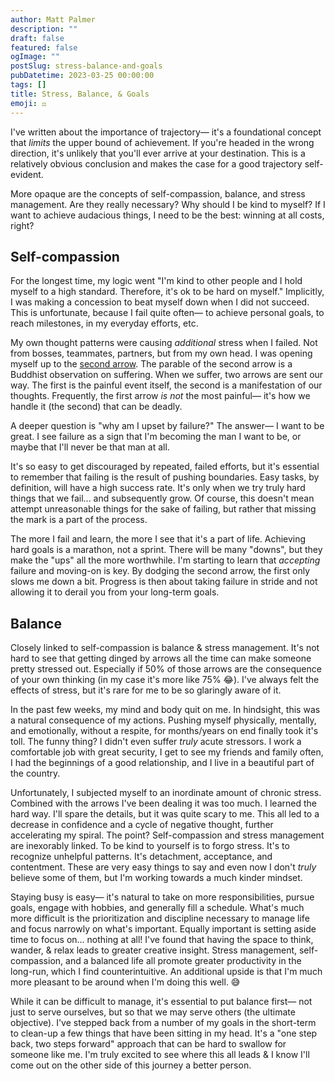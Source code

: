 ```yaml
---
author: Matt Palmer
description: ""
draft: false
featured: false
ogImage: ""
postSlug: stress-balance-and-goals
pubDatetime: 2023-03-25 00:00:00
tags: []
title: Stress, Balance, & Goals
emoji: ⚖️
---
```


I've written about the importance of trajectory— it's a foundational concept that _limits_ the upper bound of achievement. If you're headed in the wrong direction, it's unlikely that you'll ever arrive at your destination. This is a relatively obvious conclusion and makes the case for a good trajectory self-evident.

More opaque are the concepts of self-compassion, balance, and stress management. Are they really necessary? Why should I be kind to myself? If I want to achieve audacious things, I need to be the best: winning at all costs, right?

## Self-compassion

For the longest time, my logic went "I'm kind to other people and I hold myself to a high standard. Therefore, it's ok to be hard on myself." Implicitly, I was making a concession to beat myself down when I did not succeed. This is unfortunate, because I fail quite often— to achieve personal goals, to reach milestones, in my everyday efforts, etc.

My own thought patterns were causing _additional_ stress when I failed. Not from bosses, teammates, partners, but from my own head. I was opening myself up to the [second arrow](https://grandrapidstherapygroup.com/second-arrow-of-suffering/#:~:text=The%20parable%20of%20the%20second,arrow%20is%20even%20more%20painful.). The parable of the second arrow is a Buddhist observation on suffering. When we suffer, two arrows are sent our way. The first is the painful event itself, the second is a manifestation of our thoughts. Frequently, the first arrow _is not_ the most painful— it's how we handle it (the second) that can be deadly.

A deeper question is "why am I upset by failure?" The answer— I want to be great. I see failure as a sign that I'm becoming the man I want to be, or maybe that I'll never be that man at all.

It's so easy to get discouraged by repeated, failed efforts, but it's essential to remember that failing is the result of pushing boundaries. Easy tasks, by definition, will have a high success rate. It's only when we try truly hard things that we fail... and subsequently grow. Of course, this doesn't mean attempt unreasonable things for the sake of failing, but rather that missing the mark is a part of the process.

The more I fail and learn, the more I see that it's a part of life. Achieving hard goals is a marathon, not a sprint. There will be many "downs", but they make the "ups" all the more worthwhile. I'm starting to learn that _accepting_ failure and moving-on is key. By dodging the second arrow, the first only slows me down a bit. Progress is then about taking failure in stride and not allowing it to derail you from your long-term goals.

## Balance

Closely linked to self-compassion is balance & stress management. It's not hard to see that getting dinged by arrows all the time can make someone pretty stressed out. Especially if 50% of those arrows are the consequence of your own thinking (in my case it's more like 75% 😂). I've always felt the effects of stress, but it's rare for me to be so glaringly aware of it.

In the past few weeks, my mind and body quit on me. In hindsight, this was a natural consequence of my actions. Pushing myself physically, mentally, and emotionally, without a respite, for months/years on end finally took it's toll. The funny thing? I didn't even suffer _truly_ acute stressors. I work a comfortable job with great security, I get to see my friends and family often, I had the beginnings of a good relationship, and I live in a beautiful part of the country.

Unfortunately, I subjected myself to an inordinate amount of chronic stress. Combined with the arrows I've been dealing it was too much. I learned the hard way. I'll spare the details, but it was quite scary to me. This all led to a decrease in confidence and a cycle of negative thought, further accelerating my spiral. The point? Self-compassion and stress management are inexorably linked. To be kind to yourself is to forgo stress. It's to recognize unhelpful patterns. It's detachment, acceptance, and contentment. These are very easy things to say and even now I don't _truly_ believe some of them, but I'm working towards a much kinder mindset.

Staying busy is easy— it's natural to take on more responsibilities, pursue goals, engage with hobbies, and generally fill a schedule. What's much more difficult is the prioritization and discipline necessary to manage life and focus narrowly on what's important. Equally important is setting aside time to focus on... nothing at all! I've found that having the space to think, wander, & relax leads to greater creative insight. Stress management, self-compassion, and a balanced life all promote greater productivity in the long-run, which I find counterintuitive. An additional upside is that I'm much more pleasant to be around when I'm doing this well. 😅

While it can be difficult to manage, it's essential to put balance first— not just to serve ourselves, but so that we may serve others (the ultimate objective). I've stepped back from a number of my goals in the short-term to clean-up a few things that have been sitting in my head. It's a "one step back, two steps forward" approach that can be hard to swallow for someone like me. I'm truly excited to see where this all leads & I know I'll come out on the other side of this journey a better person.
